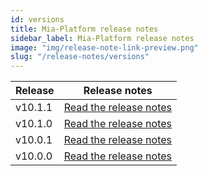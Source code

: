 ```yaml
---
id: versions
title: Mia-Platform release notes
sidebar_label: Mia-Platform release notes
image: "img/release-note-link-preview.png"
slug: "/release-notes/versions"
---
```

| Release | Release notes                              |
|---------|--------------------------------------------|
| v10.1.1 | [Read the release notes](v10.1.1) |
| v10.1.0 | [Read the release notes](v10.1.0) |
| v10.0.1 | [Read the release notes](v10.0.1) |
| v10.0.0 | [Read the release notes](v10.0.0) |
